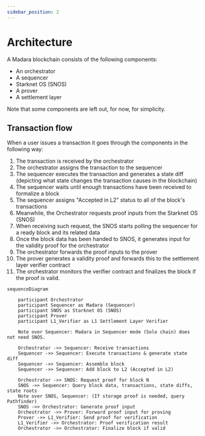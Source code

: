 ```yaml
---
sidebar_position: 2
---
```


# Architecture

A Madara blockchain consists of the following components:
- An orchestrator
- A sequencer
- Starknet OS (SNOS)
- A prover
- A settlement layer

Note that some components are left out, for now, for simplicity.

## Transaction flow

When a user issues a transaction it goes through the components in the following way:
1. The transaction is received by the orchestrator
1. The orchestrator assigns the transaction to the sequencer
1. The sequencer executes the transaction and generates a state diff (depicting what state changes the transaction causes in the blockchain)
1. The sequencer waits until enough transactions have been received to formalize a block
1. The sequencer assigns "Accepted in L2" status to all of the block's transactions
1. Meanwhile, the Orchestrator requests proof inputs from the Starknet OS (SNOS)
1. When receiving such request, the SNOS starts polling the sequencer for a ready block and its related data
1. Once the block data has been handed to SNOS, it generates input for the validity proof for the orchestrator
1. The orchestrator forwards the proof inputs to the prover
1. The prover generates a validity proof and forwards this to the settlement layer verifier contract
1. The orchestrator monitors the verifier contract and finalizes the block if the proof is valid.

```mermaid
sequenceDiagram

    participant Orchestrator
    participant Sequencer as Madara (Sequencer)
    participant SNOS as Starknet OS (SNOS)
    participant Prover
    participant L1_Verifier as L1 Settlement Layer Verifier

    Note over Sequencer: Madara in Sequencer mode (Solo chain) does not need SNOS.

    Orchestrator ->> Sequencer: Receive transactions
    Sequencer ->> Sequencer: Execute transactions & generate state diff
    Sequencer ->> Sequencer: Assemble block
    Sequencer ->> Sequencer: Add block to L2 (Accepted in L2)

    Orchestrator ->> SNOS: Request proof for block N
    SNOS ->> Sequencer: Query block data, transactions, state diffs, state roots
    Note over SNOS, Sequencer: (If storage proof is needed, query Pathfinder)
    SNOS ->> Orchestrator: Generate proof input
    Orchestrator ->> Prover: Forward proof input for proving
    Prover ->> L1_Verifier: Send proof for verification
    L1_Verifier ->> Orchestrator: Proof verification result
    Orchestrator ->> Orchestrator: Finalize block if valid

```
